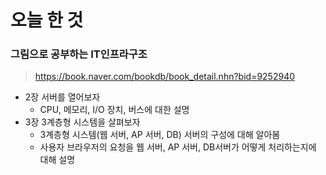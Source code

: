 # 오늘 한 것 

### 그림으로 공부하는 IT인프라구조
> https://book.naver.com/bookdb/book_detail.nhn?bid=9252940

- 2장 서버를 열어보자
    - CPU, 메모리, I/O 장치, 버스에 대한 설명
- 3장 3계층형 시스템을 살펴보자
    - 3계층형 시스템(웹 서버, AP 서버, DB) 서버의 구성에 대해 알아봄
    - 사용자 브라우저의 요청을 웹 서버, AP 서버, DB서버가 어떻게 처리하는지에 대해 설명


